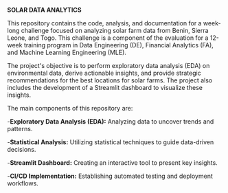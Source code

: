 **SOLAR DATA ANALYTICS** 

This repository contains the code, analysis, and documentation for a week-long challenge focused on analyzing solar farm data from Benin, Sierra Leone, and Togo. This challenge is a component of the evaluation for a 12-week training program in Data Engineering (DE), Financial Analytics (FA), and Machine Learning Engineering (MLE).

The project's objective is to perform exploratory data analysis (EDA) on environmental data, derive actionable insights, and provide strategic recommendations for the best locations for solar farms. The project also includes the development of a Streamlit dashboard to visualize these insights.

The main components of this repository are:

-**Exploratory Data Analysis (EDA):** Analyzing data to uncover trends and patterns.

-**Statistical Analysis:** Utilizing statistical techniques to guide data-driven decisions.

-**Streamlit Dashboard:** Creating an interactive tool to present key insights.

-**CI/CD Implementation:** Establishing automated testing and deployment workflows.
